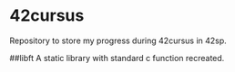 # 42cursus
Repository to store my progress during 42cursus in 42sp.

##libft
A static library with standard c function recreated.
